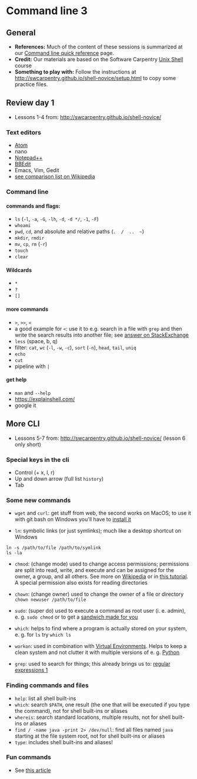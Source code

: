 # Command line 3

## General

* **References:** Much of the content of these sessions is summarized at our [Command line quick reference](command_resources.md) page.
* **Credit:** Our materials are based on the Software Carpentry [Unix Shell](http://swcarpentry.github.io/shell-novice/) course
* **Something to play with:** Follow the instructions at <http://swcarpentry.github.io/shell-novice/setup.html> to copy some practice files.

## Review day 1
* Lessons 1-4 from: http://swcarpentry.github.io/shell-novice/


### Text editors
* [Atom](https://atom.io/)
* nano
* [Notepad++](https://notepad-plus-plus.org/)
* [BBEdit](https://www.barebones.com/products/bbedit/)
* Emacs, Vim, Gedit
* [see comparison list on Wikipedia](https://en.wikipedia.org/wiki/Comparison_of_text_editors)

### Command line

#### commands and flags:
* `ls` (`-l`, `-a`, `-G`, `-lh`, `-d`, `-d */`, `-1`, `-F`)
* `whoami`
* `pwd`, `cd`, and absolute and relative paths (`.  /  ..  ~`)
* `mkdir`, `rmdir`
* `mv`, `cp`, `rm` (`-r`)
* `touch`
* `clear`

#### Wildcards
* `*`
* `?`
* `[]`

#### more commands
* `>`, `>>`, `<`
 * a good example for `<`: use it to e.g. search in a file with `grep` and then write the search results into another file; see [answer on StackExchange](https://unix.stackexchange.com/questions/283374/what-does-the-left-chevron-triangle-bracket-do)  
* `less` (space, b, q)
* filter: `cat`, `wc` (`-l`, `-w`, `-c`), `sort` (`-n`), `head`, `tail`,  `uniq`
* `echo`
* `cut`
* pipeline with `|`

#### get help
* `man` and `--help`
* https://explainshell.com/
* google it

## More CLI

* Lessons 5-7 from: http://swcarpentry.github.io/shell-novice/ (lesson 6 only short)

### Special keys in the cli
* Control (+ x, l, r)
* Up and down arrow (full list `history`)
* Tab

### Some new commands
* `wget` and `curl`: get stuff from web, the second works on MacOS; to use it with git bash on Windows you'll have to [install it](https://gist.github.com/evanwill/0207876c3243bbb6863e65ec5dc3f058)

* `ln`: symbolic links (or just symlinks); much like a desktop shortcut on Windows
```
ln -s /path/to/file /path/to/symlink
ls -la
```

* `chmod`: (change mode) used to change access permissions; permissions are split into read, write, and execute and can be assigned for the owner, a group, and all others. See more on [Wikipedia](https://en.wikipedia.org/wiki/Chmod) or in [this tutorial](https://catcode.com/teachmod/). A special permission also exists for reading directories
* `chown`: (change owner) used to change the owner of a file or directory `chown newuser /path/to/file`
* `sudo`: (super do) used to execute a command as root user (i. e. admin), e. g. `sudo chmod` or to get a [sandwich made for you](https://xkcd.com/149/)

* `which`: helps to find where a program is actually stored on your system, e. g. for `ls` try `which ls`
* `workon`: used in combination with [Virtual Environments](https://en.wikipedia.org/wiki/Virtual_environment_software). Helps to keep a clean system and not clutter it with multiple versions of e. g. [Python](https://www.python.org/)

* `grep`: used to search for things; this already brings us to: [regular expressions 1](lectures/regex_1.md)

### Finding commands and files
* `help`: list all shell built-ins
* `which`: search `$PATH`, one result (the one that will be executed if you type the command), not for shell built-ins or aliases
* `whereis`: search standard locations, multiple results, not for shell built-ins or aliases
* `find / -name java -print 2> /dev/null`: find all files named `java` starting at the file system root, not for shell built-ins or aliases
* `type`: includes shell built-ins and aliases!



### Fun commands
* See [this article](https://www.tecmint.com/20-funny-commands-of-linux-or-linux-is-fun-in-terminal/)
